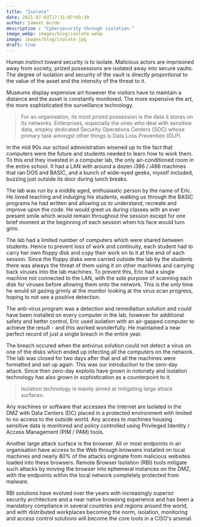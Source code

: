 ```yaml
---
title: "Isolate"
date: 2021-07-03T17:31:07+05:30
author: Sameet Burde
description : "Cybersecurity through isolation."
image_webp: images/blog/isolate.webp
image: images/blog/isolate.jpg
draft: true
---
```


Human instinct toward security is to isolate. Malicious actors are imprisoned away from society, prized possessions are isolated away into secure vaults. The degree of isolation and security of the vault is directly proportional to the value of the asset and the intensity of the threat to it.

Museums display expensive art however the visitors have to maintain a distance and the asset is constantly monitored. The more expensive the art, the more sophisticated the surveillance technology.

> For an organisation, its most prized possession is the data it stores on its networks. Enterprises, especially the ones who deal with sensitive data, employ dedicated Security Operations Centers (SOC) whose primary task amongst other things is Data Loss Prevention (DLP).

In the mid 90s our school administration wisened up to the fact that computers were the future and students needed to learn how to work them. To this end they invested in a computer lab, the only air-conditioned room in the entire school. It had a LAN with around a dozen i386 / i486 machines that ran DOS and BASIC, and a bunch of wide-eyed geeks, myself included, buzzing just outside its door during lunch breaks.

The lab was run by a middle aged, enthusiastic person by the name of Eric. He loved teaching and indulging his students, walking us through the BASIC programs he had written and allowing us to understand, recreate and improve upon the code. He would greet us during classes with an ever present smile which would remain throughout the session except for one brief moment at the beginning of each session when his face would turn grim.

The lab had a limited number of computers which were shared between students. Hence to prevent loss of work and continuity, each student had to carry her own floppy disk and copy their work on to it at the end of each session. Since the floppy disks were carried outside the lab by the students there was always the threat of them using it on other machines and carrying back viruses into the lab machines. To prevent this, Eric had a single machine not connected to the LAN, with the sole purpose of scanning each disk for viruses before allowing them onto the network. This is the only time he would sit gazing grimly at the monitor looking at the virus scan progress, hoping to not see a positive detection.

The anti-virus program was a detection and remediation solution and could have been installed on every computer in the lab, however for additional safety and better control, Eric used isolation with an air-gapped computer to achieve the result - and this worked wonderfully. He maintained a near perfect record of just a single breach in the entire year.

The breach occured when the antivirus solution could not detect a virus on one of the disks which ended up infecting all the computers on the network. The lab was closed for two days after that and all the machines were formatted and set up again. This was our introduction to the zero-day attack. Since then zero-day exploits have grown in notoriety and isolation technology has also grown in sophistication as a counterpoint to it.

> Isolation technology is mainly aimed at mitigating large attack surfaces.

Any machines or software that accesses the Internet are isolated in the DMZ with Data Centers (DC) placed in a protected environment with limited to no access to the outside world. Any access to machines housing sensitive data is monitored and policy controlled using Privileged Identity / Access Management (PIM / PAM) tools.

Another large attack surface is the browser. All or most endpoints in an organisation have access to the Web through browsers installed on local machines and nearly 80% of the attacks originate from malicious websites loaded into these browsers. Remote Browser Isolation (RBI) tools mitigate such attacks by moving the browser into ephemeral instances on the DMZ, with the endpoints within the local network completely protected from malware.

RBI solutions have evolved over the years with increasingly superior security architecture and a near native browsing experience and has been a mandatory compliance in several countries and regions around the world, and with distributed workplaces becoming the norm, isolation, monitoring and access control solutions will become the core tools in a CISO's arsenal.
